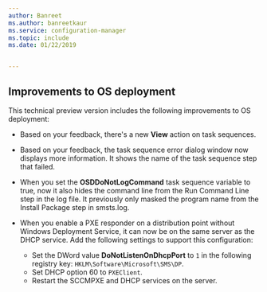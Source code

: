 ```yaml
---
author: Banreet
ms.author: banreetkaur
ms.service: configuration-manager
ms.topic: include
ms.date: 01/22/2019


---
```


## <a name="bkmk_osd"></a> Improvements to OS deployment
<!--3633146,3641475,3654172,3734270-->

This technical preview version includes the following improvements to OS deployment:

- Based on your feedback, there's a new **View** action on task sequences. <!--3633146-->  

- Based on your feedback, the task sequence error dialog window now displays more information. It shows the name of the task sequence step that failed. <!--3641475-->  

- When you set the **OSDDoNotLogCommand** task sequence variable to true, now it also hides the command line from the Run Command Line step in the log file. It previously only masked the program name from the Install Package step in smsts.log.<!--3654172-->  

- When you enable a PXE responder on a distribution point without Windows Deployment Service, it can now be on the same server as the DHCP service. Add the following settings to support this configuration:<!--3734270-->  
    - Set the DWord value **DoNotListenOnDhcpPort** to `1` in the following registry key: `HKLM\Software\Microsoft\SMS\DP`. 
    - Set DHCP option 60 to `PXEClient`.  
    - Restart the SCCMPXE and DHCP services on the server.  

